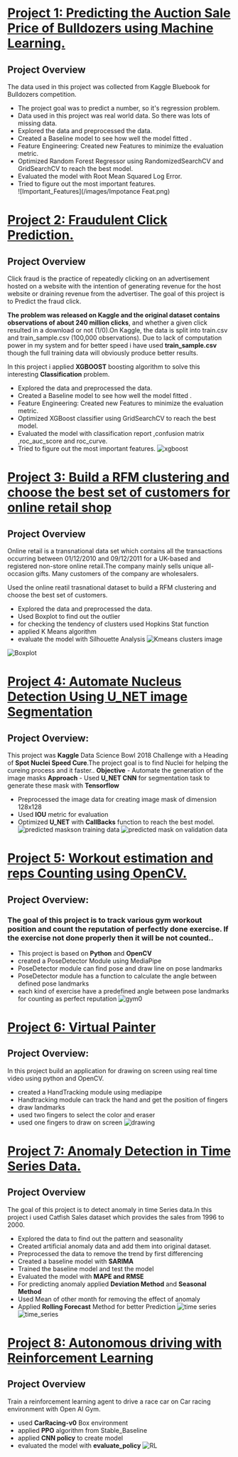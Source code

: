 
# [Project 1: Predicting the Auction Sale Price of Bulldozers using Machine Learning.](https://github.com/Robin-das-raam/Machine-Learning-Algorithm/tree/main/Kaggle_Projects)
## Project Overview
The data used in this project was collected from  Kaggle Bluebook for Bulldozers competition.

* The project goal was to predict a number, so it's regression problem.
* Data used in this project was real world data. So there was lots of missing data.
* Explored the data and preprocessed the data.
* Created a Baseline model to see how well the model fitted .
* Feature Engineering: Created new Features to minimize the evaluation metric.
* Optimized Random Forest Regressor using RandomizedSearchCV and GridSearchCV to reach the best model.
* Evaluated the model with Root Mean Squared Log Error. 
* Tried to figure out the most important features.  
![Important_Features](/images/Impotance Feat.png)


# [Project 2: Fraudulent Click Prediction.](https://github.com/Robin-das-raam/Machine-Learning-Algorithm/blob/main/Ensemble/XGBoost.ipynb)
## Project Overview
Click fraud is the practice of repeatedly clicking on an advertisement hosted on a website with the intention of generating revenue for the host website or draining revenue from the advertiser. The goal of this project is to Predict the fraud click.

**The problem was released on Kaggle and the original dataset contains observations of about 240 million clicks**, and whether a given click resulted in a download or not (1/0).On Kaggle, the data is split into train.csv and train_sample.csv (100,000 observations). Due to lack of computation power in my system and for better speed i have used **train_sample.csv** though the full training data will obviously produce better results.

In this project i applied **XGBOOST** boosting algorithm to solve this interesting **Classification** problem.
* Explored the data and preprocessed the data.
* Created a Baseline model to see how well the model fitted .
* Feature Engineering: Created new Features to minimize the evaluation metric.
* Optimized XGBoost classifier using GridSearchCV to reach the best model.
* Evaluated the model with classification report ,confusion matrix ,roc_auc_score and roc_curve. 
* Tried to figure out the most important features. 
![xgboost](/images/xgboost.png)

# [Project 3: Build a RFM clustering and choose the best set of customers for online retail shop](https://github.com/Robin-das-raam/Machine-Learning-Algorithm/tree/main/Unsupervised%20Learning/KMeans)
## Project Overview

Online retail is a transnational data set which contains all the transactions occurring between 01/12/2010 and 09/12/2011 for a UK-based and registered non-store online retail.The company mainly sells unique all-occasion gifts. Many customers of the company are wholesalers.

Used the online reatil trasnational dataset to build a RFM clustering and choose the best set of customers.
* Explored the data and preprocessed the data.
* Used Boxplot to find out the outlier
* for checking the tendency of clusters used Hopkins Stat function
* applied K Means algorithm
* evaluate the model with Silhouette Analysis 
![Kmeans clusters image](/images/kmean.png)

![Boxplot](/images/kmeans_boxplot.png)


# [Project 4: Automate Nucleus Detection Using U_NET image Segmentation](https://github.com/Robin-das-raam/Deep-Learning/blob/main/FInding%20Nucleus%20using%20U_Net.ipynb)
## Project Overview:
This project was **Kaggle** Data Science Bowl 2018 Challenge with a Heading of **Spot Nuclei Speed Cure**.The project goal is to find Nuclei for helping the cureing process and it faster..
**Objective** - Automate the generation of the image masks
**Approach** - Used **U_NET CNN** for segmentation task to generate these mask with **Tensorflow**
* Preprocessed the image data for creating image mask of dimension 128x128
* Used **IOU** metric for evaluation
* Optimized **U_NET** with **CallBacks** function to reach the best model.
![predicted maskson training data](/images/U_net2.png)
![predicted mask on validation data](/images/U_net.png)


# [Project 5: Workout estimation and reps Counting using OpenCV.](https://github.com/Robin-das-raam/Computer-Vision-OpenCV/tree/main/Workout%20estimation%20and%20reps%20Counter)
## Project Overview:
### The goal of this project is to track various gym workout position and count the reputation of perfectly done exercise. If the exercise not done properly then it will be not counted..

* This project is based on **Python** and **OpenCV**
* created a PoseDetector Module using MediaPipe
* PoseDetector module can find pose and draw line on pose landmarks
* PoseDetector module has a function to calculate the angle between defined pose landmarks
* each kind of exercise have a predefined angle between pose landmarks for counting as perfect reputation 
![gym0](/images/gym0.png)

# [Project 6: Virtual Painter](https://github.com/Robin-das-raam/Computer-Vision-OpenCV/tree/main/Virtual%20Painter)

## Project Overview:
In this project build an application for drawing on screen using real time video using python and OpenCV.
* created a HandTracking module using mediapipe
* Handtracking module can track the hand and get the position of fingers
* draw landmarks 
* used two fingers to select the color and eraser
* used one fingers to draw on screen 
![drawing](/images/drawing1.png)

# [Project 7: Anomaly Detection in Time Series Data.](https://github.com/Robin-das-raam/Time-Series-Analysis-/blob/main/Anomaly%20Detection%20in%20Time%20Series.ipynb)

## Project Overview
The goal of this project is to detect anomaly in time Series data.In this project i used Catfish Sales dataset which provides the sales from 1996 to 2000.
* Explored the data to find out the pattern and seasonality
* Created artificial anomaly data and add them into original dataset.
* Preprocessed the data to remove the trend by first differencing
* Created a baseline model with **SARIMA** 
* Trained the baseline model and test the model
* Evaluated the model with **MAPE and RMSE** 
* For predicting anomaly applied **Deviation Method** and **Seasonal Method**
* Used Mean of other month for removing the effect of anomaly 
* Applied **Rolling Forecast** Method for better Prediction
![time series](/images/time_series.png)
![time_series](/images/time_series2.png)

# [Project 8: Autonomous driving with Reinforcement Learning](https://github.com/Robin-das-raam/Reinforcement-Learning-/blob/main/autonomous%20driving.ipynb)

## Project Overview
Train a reinforcement learning agent to drive a race car on Car racing environment with Open AI Gym.
* used **CarRacing-v0** Box environment
* applied **PPO** algorithm from Stable_Baseline
* applied **CNN policy** to create model
* evaluated the model with **evaluate_policy** 
![RL](/images/rl2.png)




